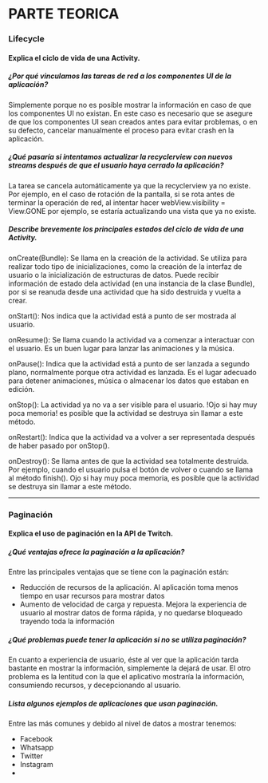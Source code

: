 # PARTE TEORICA

### Lifecycle

#### Explica el ciclo de vida de una Activity.

##### ¿Por qué vinculamos las tareas de red a los componentes UI de la aplicación?
Simplemente porque no es posible mostrar la información en caso de que los componentes UI no existan. En este caso es necesario que se asegure de que los 
componentes UI sean creados antes para evitar problemas, o en su defecto, cancelar manualmente el proceso para evitar crash en la aplicación.

##### ¿Qué pasaría si intentamos actualizar la recyclerview con nuevos streams después de que el usuario haya cerrado la aplicación?
La tarea se cancela automáticamente ya que la recyclerview ya no existe. Por ejemplo, en el caso de rotación de la pantalla, si se rota antes de terminar la operación de red, al intentar hacer webView.visibility = View.GONE por ejemplo, se estaría actualizando una vista que ya no existe.

##### Describe brevemente los principales estados del ciclo de vida de una Activity.

onCreate(Bundle): Se llama en la creación de la actividad. Se utiliza para realizar todo tipo de inicializaciones, como la creación de la interfaz de usuario o la inicialización de estructuras de datos. Puede recibir información de estado dela actividad (en una instancia de la clase Bundle), por si se reanuda desde una actividad que ha sido destruida y vuelta a crear.

onStart(): Nos indica que la actividad está a punto de ser mostrada al usuario.

onResume(): Se llama cuando la actividad va a comenzar a interactuar con el usuario. Es un buen lugar para lanzar las animaciones y la música.

onPause(): Indica que la actividad está a punto de ser lanzada a segundo plano, normalmente porque otra actividad es lanzada. Es el lugar adecuado para detener animaciones, música o almacenar los datos que estaban en edición.

onStop(): La actividad ya no va a ser visible para el usuario. !Ojo si hay muy poca memoria! es posible que la actividad se destruya sin llamar a este método.

onRestart(): Indica que la actividad va a volver a ser representada después de haber pasado por onStop().

onDestroy(): Se llama antes de que la actividad sea totalmente destruida. Por ejemplo, cuando el usuario pulsa el botón de volver o cuando se llama al método finish(). Ojo si hay muy poca memoria, es posible que la actividad se destruya sin llamar a este método.

---

### Paginación 

#### Explica el uso de paginación en la API de Twitch.

##### ¿Qué ventajas ofrece la paginación a la aplicación?
Entre las principales ventajas que se tiene con la paginación están: 
- Reducción de recursos de la aplicación. Al aplicación toma menos tiempo en usar recursos para mostrar datos
- Aumento de velocidad de carga y repuesta. Mejora la experiencia de usuario al mostrar datos de forma rápida, y no quedarse bloqueado trayendo toda la información

##### ¿Qué problemas puede tener la aplicación si no se utiliza paginación?
En cuanto a experiencia de usuario, éste al ver que la aplicación tarda bastante en mostrar la información, simplemente la dejará de usar. El otro problema es la lentitud con la que el aplicativo mostraría la información, consumiendo recursos, y decepcionando al usuario.

##### Lista algunos ejemplos de aplicaciones que usan paginación.
Entre las más comunes y debido al nivel de datos a mostrar tenemos:
- Facebook
- Whatsapp
- Twitter
- Instagram
- 

